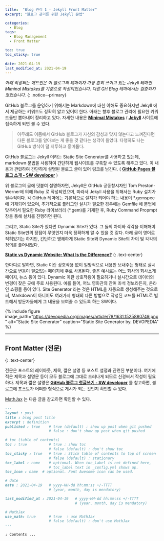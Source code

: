 ```yaml
---
title:  "Blog 관리 1 - Jekyll Front Matter"
excerpt: "블로그 관리를 위한 Jekyll 문법"

categories:
  - Blog
tags:
  - Blog Management
  - Front Matter

toc: true
toc_sticky: true
 
date: 2021-04-19
last_modified_at: 2021-04-19
---
```


_아래 작성되는 애드인은 이 블로그의 테마이자 가장 흔히 쓰이고 있는 Jekyll 테마인 Miminal Mistakes를 기준으로 작성되었습니다. 다른 GH Blog 테마에서는 검증되지 않았습니다._
{: .notice--primary}  

GitHub 블로그를 운영하기 위해서는 Markdown에 대한 이해도 중요하지만 Jekyll 에서 제공하는 키워드도 정확히 알고 있어야 한다. 아래는 향후 블로그 관리에 필요한 키워드들만 뽑아내어 정리하고 있다. 자세한 내용은 [**Minimal Mistakes**](https://mmistakes.github.io/minimal-mistakes/) / [**Jekyll**](https://jekyllrb.com/) 사이트에 접속하게 되면 볼 수 있다.

> 아무래도 이쯤에서 GitHub 블로그가 자신의 감성과 맞지 않는다고 느껴진다면 다른 블로그를 알아보는 게 좋을 것 같다는 생각이 들었다. 다행히도 나는 GitHub 방식이 덜 지루하고 흥미롭다.

GitHub 블로그는 Jekyll 이라는 Static Site Generator를 사용하고 있는데, markdown 문법을 사용하여 간단하게 웹사이트를 구축할 수 있도록 해주고 있다. 이 내용과 관련하여 간단하게 설명된 블로그 글이 있어 링크를 남긴다. ( [**GitHub Pages 블로그 소개 - SW developer**](https://devinlife.com/howto%20github%20pages/github-blog-intro/) )

위 블로그의 글에 덧붙여 설명하자면, Jekyll은 GitHub 공동창시자인 Tom Preston-Werner에 의해 Ruby 로 작성되었으며, 따라서 Jekyll 사용을 위해서는 Ruby 설치가 필수적이다. 각 GitHub 테마에는 기본적으로 설치가 되어야 하는 내용이 \*.gemspec 에 기재되어 있으며, 추가적으로 플러그인 설치가 필요한 경우에는 Gemfile 에 문법에 맞추어서 필요한 Ruby 라이브러리 (\*.gem)를 기재한 후, Ruby Command Propmpt 창을 통해 설치를 진행하면 된다.  

그리고, Static Site가 있다면 Dynamic Site가 있다. 그 둘의 차이와 각각을 이해해야 Static Site만의 장점이 무엇인지 더욱 정확하게 알 수 있을 것 같다. 아래 글이 영어로 적혀있기는 하지만, 간단하고 명쾌하게 Static Site와 Dynamic Site의 차이 및 각각의 정의를 풀어내었다.  

[**Static vs Dynamic Website: What Is the Difference?**](https://wpamelia.com/static-vs-dynamic-website/#:~:text=Static%20websites%20are%20ones%20that,databases%20in%20addition%20to%20HTML.)
{: .text-center}  

한마디로 말하면, Static 이란 상호작용 없이 일방적으로 내용만 보내주는 형태로 실시간으로 변동이 필요없는 페이지에 주로 사용된다. 좋은 예시로는 어느 회사의 회사소개 페이지, 뉴스 등이 있다. Dynamic 이란 상호작용이 필요하거나 실시간으로 데이터의 변경이 잦은 곳에 주로 사용된다. 예를 들어, 어느 영화관의 잔여 좌석 정보라든지, 온라인 쇼핑몰 등이 있다. Site Generator 라는 것은 HTML을 자동으로 생성해주는 것으로써, Markdown이 아니어도 여러가지 형태의 다른 방법으로 작성된 코드를 HTML로 빌드해서 방문자들에게 그 내용을 보여줄 수 있도록 하는 SW이다. 

{% include figure image_path="https://devopedia.org/images/article/78/1631.1525880749.png" alt="Static Site Generator" caption="Static Site Generator by. DEVOPEDIA" %}  

---

## **Front Matter (전문)**
{: .text-center}  

전문은 포스트의 레이아웃, 제목, 짧은 설명 등 포스트 설정과 관련된 부분이다. 여기에 적은 제목과 설명문 등이 모두 블로그에 그대로 드러나게 되므로 신경써서 작성이 필요하다. 제목과 짧은 설명은 [**GitHub 블로그 첫글쓰기 - SW developer**](https://devinlife.com/howto%20github%20pages/github-blog-intro/) 를 참고하면, 블로그에 포스트가 어떠한 형식으로 게시가 되는 것인지 확인할 수 있다.  

[MathJax](https://joonyoungjj.github.io/blogmanage-2-kramdown/) 는 다음 글을 참고하면 확인할 수 있다.

```markdown
---
layout : post
title : blog post title
excerpt : definition
published : true    # true (default) : show up post when git pushed  
                    # false : don't show up post when git pushed  

# toc (table of contents)
toc : true          # true : show toc 
                    # false (default) : don't show toc  
toc_sticky : true   # true : Stick table of contents to top of screen  
                    # false (default) : stationary  
toc_label : name    # optional. When toc_label is not defined here, 
                    # toc_label text in _config.yml shows up.
toc_icon : name  # optional. Font Awesome icon can be used.

# date
date : 2021-04-19   # yyyy-HH-dd hh:mm:ss +/-TTTT 
                    # (year, month, day is mendatory)

last_modified_at : 2021-04-19   # yyyy-HH-dd hh:mm:ss +/-TTTT 
                                # (year, month, day is mendatory)

# MathJax
use_math: true      # true  : use MathJax
                    # false (default) : don't use MathJax
---

↓ Contents ...
```